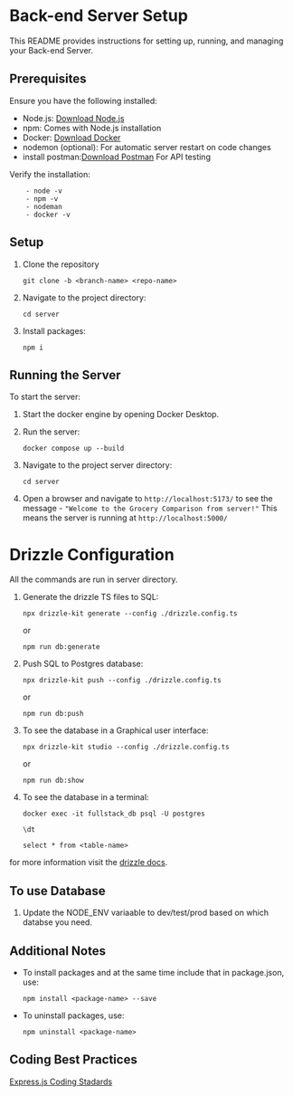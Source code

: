 # Back-end Server Setup

This README provides instructions for setting up, running, and managing your Back-end Server.

## Prerequisites

Ensure you have the following installed:
- Node.js: [Download Node.js](https://nodejs.org/)
- npm: Comes with Node.js installation
- Docker: [Download Docker](https://docs.docker.com/get-started/get-docker/)
- nodemon (optional): For automatic server restart on code changes
- install postman:[Download Postman](https://www.postman.com/downloads/) For API testing 

Verify the installation:
```
    - node -v
    - npm -v
    - nodeman
    - docker -v
```

## Setup

1. Clone the repository 
   ```
   git clone -b <branch-name> <repo-name>
   ```
2.  Navigate to the project directory:
    ```
    cd server
    ```
3. Install packages:
   ```
   npm i
   ```

## Running the Server

To start the server:

1. Start the docker engine by opening Docker Desktop.

2. Run the server:  
   ```
   docker compose up --build
   ```
3. Navigate to the project server directory:
   ```
   cd server
   ```
4. Open a browser and navigate to `http://localhost:5173/` to see the message - 
   ``` "Welcome to the Grocery Comparison from server!" ```
   This means the server is running at `http://localhost:5000/`

# Drizzle Configuration
All the commands are run in server directory.

1. Generate the drizzle TS files to SQL:
   ```
   npx drizzle-kit generate --config ./drizzle.config.ts
   ```
   or
   ```
   npm run db:generate
   ```
2. Push SQL to Postgres database:
   ```
   npx drizzle-kit push --config ./drizzle.config.ts
   ```
   or 
   ```
   npm run db:push
   ```
3. To see the database in a Graphical user interface:
   ```
   npx drizzle-kit studio --config ./drizzle.config.ts
   ```
   or 
   ```
   npm run db:show
   ```
4. To see the database in a terminal:
   ```
   docker exec -it fullstack_db psql -U postgres
   ```
   ```
   \dt
   ```
   ```
   select * from <table-name>
   ```

for more information visit the [drizzle docs](https://orm.drizzle.team/docs/overview).

## To use Database 

1. Update the NODE_ENV variaable to dev/test/prod based on which databse you need.

## Additional Notes

- To install packages and at the same time include that in package.json, use:
  ```
  npm install <package-name> --save
  ```

- To uninstall packages, use:
  ```
  npm uninstall <package-name>
  ```

## Coding Best Practices

[Express.js Coding Stadards](https://eng-git.canterbury.ac.nz/cosc680-2024/cosc680-2024-project/-/wikis/Coding-Style-Guidelines/Express.js-Coding-Standards-)
